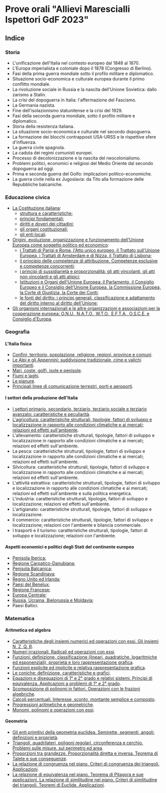 # Prove orali "Allievi Marescialli Ispettori GdF 2023"

## Indice

### Storia

- L'unificazione dell'Italia nel contesto europeo dal 1848 al 1870.
- L'Europa imperialista e coloniale dopo il 1878 (Congresso di Berlino).
- Fasi della prima guerra mondiale sotto il profilo militare e diplomatico.
- Situazione socio-economica e culturale europea durante il primo conflitto
  mondiale.
- La rivoluzione sociale in Russia e la nascita dell'Unione Sovietica: dallo
  zarismo a Stalin.
- La crisi del dopoguerra in Italia: l'affermazione del Fascismo.
- La Germania nazista.
- Fine dell'isolazionismo statunitense e la crisi del 1929.
- Fasi della seconda guerra mondiale, sotto il profilo militare e diplomatico.
- Storia della resistenza italiana.
- La situazione socio-economica e culturale nel secondo dopoguerra.
- La formazione dei blocchi contrapposti USA-URSS e le rispettive sfere
  d'influenza.
- La guerra civile spagnola.
- La caduta dei regimi comunisti europei.
- Processo di decolonizzazione e la nascita del neocolonialismo.
- Problemi politici, economici e religiosi del Medio Oriente dal secondo
  dopoguerra ad oggi.
- Prima e seconda guerra del Golfo: implicazioni politico-economiche.
- La guerra civile nella ex Jugoslavia: da Tito alla formazione delle
  Repubbliche balcaniche.

### Educazione civica

- [La Costituzione italiana](educazione-civica/1.md):
  - [struttura e caratteristiche](educazione-civica/1.md#struttura-e-caratteristiche);
  - [principi fondamentali](educazione-civica/1.md#principi-fondamentali-1);
  - [diritti e doveri dei cittadini](educazione-civica/1.md#diritti-e-doveri-dei-cittadini);
  - [gli organi costituzionali](educazione-civica/1.md#gli-organi-costituzionali);
  - [gli enti locali](educazione-civica/1.md#gli-enti-locali).
- [Origini, evoluzione, organizzazione e funzionamento dell'Unione Europea come
  soggetto politico ed economico](educazione-civica/2.md):
  - [i Trattati di Parigi e Roma, l'Atto unico europeo, il Trattato sull'Unione
    Europea, i Trattati di Amsterdam e di Nizza, il Trattato di Lisbona](educazione-civica/2.md#i-trattati-di-parigi-e-roma-latto-unico-europeo-il-trattato-sullunione-europea-i-trattati-di-amsterdam-e-di-nizza-il-trattato-di-lisbona);
  - [il principio delle competenze di attribuzione. Competenze esclusive e
    competenze concorrenti](educazione-civica/2.md#il-principio-delle-competenze-di-attribuzione-competenze-esclusive-e-competenze-concorrenti);
  - [i principi di sussidiarietà e proporzionalità: gli atti vincolanti, gli atti
    non vincolanti e gli atti atipici](educazione-civica/2.md#i-principi-di-sussidiarietà-e-proporzionalità-gli-atti-vincolanti-gli-atti-non-vincolanti-e-gli-atti-atipici);
  - [Istituzioni e Organi dell'Unione Europea: il Parlamento, il Consiglio
    Europeo e il Consiglio dell'Unione Europea, la Commissione Europea, la Corte
    di Giustizia, la Corte dei Conti](educazione-civica/2.md#istituzioni-e-organi-dellunione-europea-il-parlamento-il-consiglio-europeo-e-il-consiglio-dellunione-europea-la-commissione-europea-la-corte-di-giustizia-la-corte-dei-conti);
  - [le fonti del diritto: i principi generali, classificazione e adattamento del
    diritto interno al diritto dell'Unione](educazione-civica/2.md#le-fonti-del-diritto-i-principi-generali-classificazione-e-adattamento-del-diritto-interno-al-diritto-dellunione);
- [Gli organismi internazionali e le altre organizzazioni e associazioni per la
  cooperazione europea: O.N.U., N.A.T.O., W.T.O., E.F.T.A., O.S.C.E. e Consiglio
  d'Europa](educazione-civica/3.md).

### Geografia

#### L'Italia fisica

- [Confini, territorio, popolazione, religione, regioni, province e comuni](geografia/l-italia-fisica/1.md).
- [Le Alpi e gli Appennini: suddivisione tradizionale, cime e valichi importanti](geografia/l-italia-fisica/2.md).
- [Mari, coste, golfi, isole e penisole](geografia/l-italia-fisica/3.md).
- [Fiumi e laghi](geografia/l-italia-fisica/4.md).
- [Le pianure](geografia/l-italia-fisica/5.md).
- [Principali linee di comunicazione terrestri, porti e aeroporti](geografia/l-italia-fisica/6.md).

#### I settori della produzione dell'Italia

- [I settori primario, secondario, terziario, terziario sociale e terziario
  avanzato: caratteristiche e peculiarità](geografia/i-settori-della-produzione-dell-italia/1.md).
- [L'agricoltura: caratteristiche strutturali, tipologie, fattori di sviluppo e
  localizzazione in rapporto alle condizioni climatiche e ai mercati; relazioni
  ed effetti sull'ambiente](geografia/i-settori-della-produzione-dell-italia/2.md).
- L'allevamento: caratteristiche strutturali, tipologie, fattori di sviluppo e
  localizzazione in rapporto alle condizioni climatiche e ai mercati; relazioni
  ed effetti sull'ambiente.
- La pesca: caratteristiche strutturali, tipologie, fattori di sviluppo e
  localizzazione in rapporto alle condizioni climatiche e ai mercati; relazioni
  ed effetti sull'ambiente.
- Silvicoltura: caratteristiche strutturali, tipologie, fattori di sviluppo e
  localizzazione in rapporto alle condizioni climatiche e ai mercati; relazioni
  ed effetti sull'ambiente.
- L'attività estrattiva: caratteristiche strutturali, tipologie, fattori di
  sviluppo e localizzazione in rapporto alle condizioni climatiche e ai mercati;
  relazioni ed effetti sull'ambiente e sulla politica energetica.
- L'industria: caratteristiche strutturali, tipologie, fattori di sviluppo e
  localizzazione; relazioni ed effetti sull'ambiente.
- L'artigianato: caratteristiche strutturali, tipologie, fattori di sviluppo e
  localizzazione.
- Il commercio: caratteristiche strutturali, tipologie, fattori di sviluppo e
  localizzazione; relazioni con l'ambiente e bilancia commerciale.
- I trasporti e il turismo: caratteristiche strutturali, tipologie, fattori di
  sviluppo e localizzazione; relazioni con l'ambiente.

#### Aspetti economici e politici degli Stati del continente europeo

- [Penisola Iberica](geografia/aspetti-economici-e-politici-degli-stati-del-continente-europeo/1.md);
- [Regione Carpatico-Danubiana](geografia/aspetti-economici-e-politici-degli-stati-del-continente-europeo/2.md);
- [Penisola Balcanica](geografia/aspetti-economici-e-politici-degli-stati-del-continente-europeo/3.md);
- [Regione Scandinava](geografia/aspetti-economici-e-politici-degli-stati-del-continente-europeo/4.md);
- [Regno Unito ed Irlanda](geografia/aspetti-economici-e-politici-degli-stati-del-continente-europeo/5.md);
- [Paesi del Benelux](geografia/aspetti-economici-e-politici-degli-stati-del-continente-europeo/6.md);
- [Regione Francese](geografia/aspetti-economici-e-politici-degli-stati-del-continente-europeo/7.md);
- [Europa Centrale](geografia/aspetti-economici-e-politici-degli-stati-del-continente-europeo/8.md);
- [Russia, Ucraina, Bielorussia e Moldavia](geografia/aspetti-economici-e-politici-degli-stati-del-continente-europeo/9.md);
- Paesi Baltici.

### Matematica

#### Aritmetica ed algebra

- [Caratteristiche degli insiemi numerici ed operazioni con essi. Gli insiemi N,
  Z, Q, R](matematica/aritmetica-ed-algebra/1.md).
- [Numeri irrazionali. Radicali ed operazioni con essi](matematica/aritmetica-ed-algebra/2.md).
- [Funzioni: definizione, classificazione (lineari, quadratiche, logaritmiche ed
  esponenziali), proprietà e loro rappresentazione grafica](matematica/aritmetica-ed-algebra/3.md).
- [Funzioni esplicite ed implicite e relativa rappresentazione grafica](matematica/aritmetica-ed-algebra/4.md).
- [Le coniche: definizione, caratteristiche e grafici](matematica/aritmetica-ed-algebra/5.md).
- [Equazioni e disequazioni di 1° e 2° grado e relativi sistemi. Principi di
  equivalenza. Applicazioni a problemi di 1° e 2° grado](matematica/aritmetica-ed-algebra/6.md).
- [Scomposizione di polinomi in fattori. Operazioni con le frazioni algebriche](matematica/aritmetica-ed-algebra/7.md).
- [Calcoli percentuali. Interesse, sconto, montante semplice e composto](matematica/aritmetica-ed-algebra/8.md).
- [Progressioni aritmetiche e geometriche](matematica/aritmetica-ed-algebra/9.md).
- [Monomi, polinomi e operazioni con essi](matematica/aritmetica-ed-algebra/10.md).

#### Geometria

- [Gli enti primitivi della geometria euclidea. Semirette, segmenti, angoli:
  definizioni e proprietà](matematica/geometria/1.md).
- [Triangoli, quadrilateri, poligoni regolari, circonferenza e cerchio. Problemi
  sulle misure, sul perimetro ed area](matematica/geometria/2.md).
- [Proporzioni tra grandezze. Proporzionalità diretta e inversa. Teorema di
  Talete e sue conseguenze](matematica/geometria/3.md).
- [La relazione di congruenza nel piano. Criteri di congruenza dei triangoli.
  Applicazioni](matematica/geometria/4.md).
- [La relazione di equivalenza nel piano. Teorema di Pitagora e sue applicazioni.
  La relazione di similitudine nel piano. Criteri di similitudine dei triangoli.
  Teoremi di Euclide. Applicazioni](matematica/geometria/5.md).
